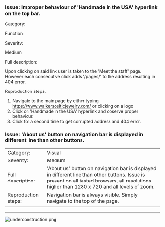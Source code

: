 ### Issue: Improper behaviour of 'Handmade in the USA' hyperlink on the top bar.

Category:

Function

Severity:

Medium

Full description:

Upon clicking on said link user is taken to the 'Meet the staff' page. However each consecutive click adds '/pages/' to the address resulting in 404 error.

Reproduction steps:

1. Navigate to the main page by either typing https://www.walkerscelticjewelry.com/ or clicking on a logo
2. Click on 'Handmade in the USA' hyperlink and observe proper behaviour.
3. Click for a second time to get corrupted address and 404 error.


### Issue: 'About us' button on navigation bar is displayed in different line than other buttons.
|||
| --- | --- |
| Category: | Visual |
| Severity: | Medium |
| Full description: | 'About us' button on navigation bar is displayed in different line than other buttons. Issue is present on all tested browsers, all resolutions higher than 1280 x 720 and all levels of zoom. |
| Reproduction steps: | Navigation bar is always visible. Simply navigate to the top of the page. |
|||


---
![underconstruction.png](https://2.bp.blogspot.com/-8J_UuUku6RQ/Uy4AGwDbhTI/AAAAAAAACd0/KiJoXRXpazM/s1600/Under_Construction.png)
